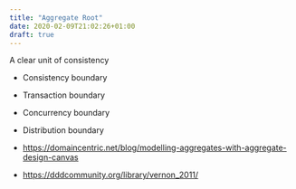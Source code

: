 ```yaml
---
title: "Aggregate Root"
date: 2020-02-09T21:02:26+01:00
draft: true
---
```


A clear unit of consistency

- Consistency boundary
- Transaction boundary
- Concurrency boundary
- Distribution boundary

- <https://domaincentric.net/blog/modelling-aggregates-with-aggregate-design-canvas>

- <https://dddcommunity.org/library/vernon_2011/>